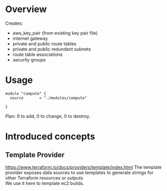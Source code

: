 # Overview
Creates:
* aws_key_pair (from existing key pair file)
* internet gateway
* private and public route tables
* private and public redundant subnets
* route table associations
* security groups

# Usage
    module "compute" {
      source       = "./modules/compute"

    }

Plan: 9 to add, 0 to change, 0 to destroy.

# Introduced concepts
## Template Provider
https://www.terraform.io/docs/providers/template/index.html
The template provider exposes data sources to use templates to generate strings for other Terraform resources or outputs<br>
We use it here to template ec2 builds.
